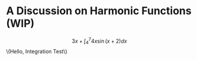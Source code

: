 # A Discussion on Harmonic Functions (WIP)

$$ 3x + \int_4^7 4x \sin(x + 2) dx $$
\\(Hello, Integration Test\\)

